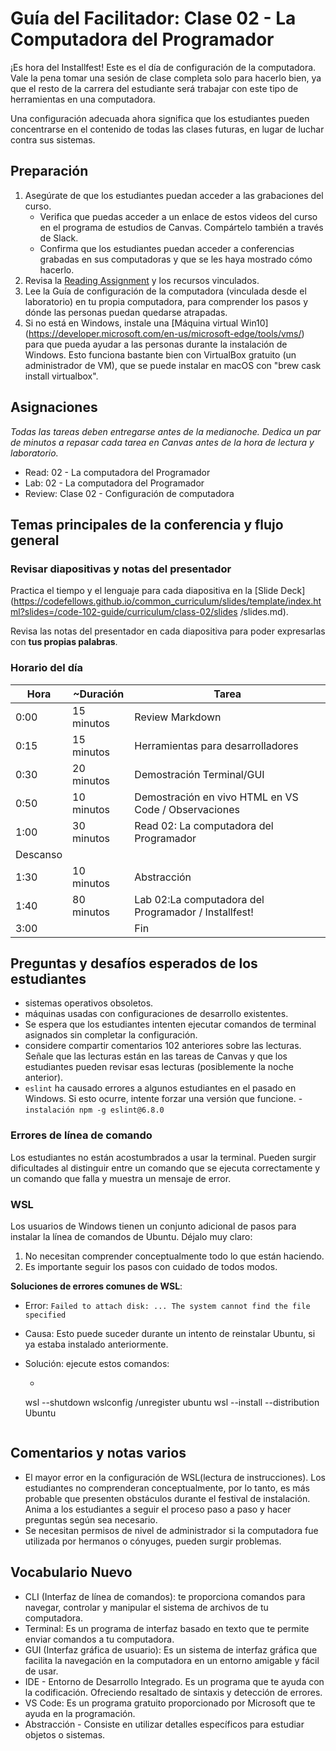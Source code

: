 # Guía del Facilitador: Clase 02 - La Computadora del Programador

¡Es hora del Installfest! Este es el día de configuración de la computadora. Vale la pena tomar una sesión de clase completa solo para hacerlo bien, ya que el resto de la carrera del estudiante será trabajar con este tipo de herramientas en una computadora.

Una configuración adecuada ahora significa que los estudiantes pueden concentrarse en el contenido de todas las clases futuras, en lugar de luchar contra sus sistemas.

## Preparación

1. Asegúrate de que los estudiantes puedan acceder a las grabaciones del curso.
     - Verifica que  puedas acceder a un enlace de estos videos del curso en el programa de estudios de Canvas. Compártelo también a través de Slack.
     - Confirma que los estudiantes puedan acceder a conferencias grabadas en sus computadoras y que se les haya mostrado cómo hacerlo.
1. Revisa la [Reading Assignment](../DISCUSSION.md) y los recursos vinculados.
1. Lee la Guía de configuración de la computadora (vinculada desde el laboratorio) en tu propia computadora, para comprender los pasos y dónde las personas puedan quedarse atrapadas.
1. Si no está en Windows, instale una [Máquina virtual Win10] (https://developer.microsoft.com/en-us/microsoft-edge/tools/vms/) para que pueda ayudar a las personas durante la instalación de Windows. Esto funciona bastante bien con VirtualBox gratuito (un administrador de VM), que se puede instalar en macOS con "brew cask install virtualbox".

## Asignaciones

*Todas las tareas deben entregarse antes de la medianoche. Dedica un par de minutos a repasar cada tarea en Canvas antes de la hora de lectura y laboratorio.*

- Read: 02 - La computadora del Programador
- Lab: 02 - La computadora del Programador
- Review: Clase 02 - Configuración de computadora

## Temas principales de la conferencia y flujo general

### Revisar diapositivas y notas del presentador

Practica el tiempo y el lenguaje para cada diapositiva en la [Slide Deck] (https://codefellows.github.io/common_curriculum/slides/template/index.html?slides=/code-102-guide/curriculum/class-02/slides /slides.md).

Revisa las notas del presentador en cada diapositiva para poder expresarlas con **tus propias palabras**.

### Horario del día

| Hora | ~Duración| Tarea |
|--- |--- |--- |
| 0:00 | 15 minutos | Review Markdown |
| 0:15 | 15 minutos | Herramientas para desarrolladores |
| 0:30 | 20 minutos | Demostración Terminal/GUI |
| 0:50 | 10 minutos | Demostración en vivo HTML en VS Code / Observaciones |
| 1:00 | 30 minutos | Read 02: La computadora del Programador |
| Descanso | | |
| 1:30 | 10 minutos | Abstracción |
| 1:40 | 80 minutos | Lab 02:La computadora del Programador / Installfest!|
| 3:00 | | Fin |

## Preguntas y desafíos esperados de los estudiantes

- sistemas operativos obsoletos.
- máquinas usadas con configuraciones de desarrollo existentes.
- Se espera que los estudiantes intenten ejecutar comandos de terminal asignados sin completar la configuración.
- considere compartir comentarios 102 anteriores sobre las lecturas. Señale que las lecturas están en las tareas de Canvas y que los estudiantes pueden revisar esas lecturas (posiblemente la noche anterior).
- `eslint` ha causado errores a algunos estudiantes en el pasado en Windows. Si esto ocurre, intente forzar una versión que funcione.
   -`instalación npm -g eslint@6.8.0`

### Errores de línea de comando

Los estudiantes no están acostumbrados a usar la terminal. Pueden surgir dificultades al distinguir entre un comando que se ejecuta correctamente y un comando que falla y muestra un mensaje de error.

### WSL

Los usuarios de Windows tienen un conjunto adicional de pasos para instalar la línea de comandos de Ubuntu. Déjalo muy claro:

1. No necesitan comprender conceptualmente todo lo que están haciendo.
2. Es importante seguir los pasos con cuidado de todos modos.

**Soluciones de errores comunes de WSL**:

- Error: `Failed to attach disk: ... The system cannot find the file specified`
- Causa: Esto puede suceder durante un intento de reinstalar Ubuntu, si ya estaba instalado anteriormente.
- Solución: ejecute estos comandos:

    - ```text
    wsl --shutdown
    wslconfig /unregister ubuntu
    wsl --install --distribution Ubuntu
    ```

## Comentarios y notas varios

- El mayor error en la configuración de WSL(lectura de instrucciones). Los estudiantes no comprenderan conceptualmente, por lo tanto, es más probable que presenten obstáculos durante el festival de instalación. Anima a los estudiantes a seguir el proceso paso a paso y hacer preguntas según sea necesario.
- Se necesitan permisos de nivel de administrador si la computadora fue utilizada por hermanos o cónyuges, pueden surgir problemas.

## Vocabulario Nuevo

- CLI (Interfaz de línea de comandos): te proporciona comandos para navegar, controlar y manipular el sistema de archivos de tu computadora.
- Terminal: Es un programa de interfaz basado en texto que te permite enviar comandos a tu computadora.
- GUI (Interfaz gráfica de usuario): Es un sistema de interfaz gráfica que facilita la navegación en la computadora en un entorno amigable y fácil de usar.
- IDE - Entorno de Desarrollo Integrado. Es un programa que te ayuda con la codificación. Ofreciendo resaltado de sintaxis y  detección de errores.
- VS Code: Es un programa gratuito proporcionado por Microsoft que te ayuda en la programación.
- Abstracción - Consiste en utilizar detalles específicos para estudiar objetos o sistemas.
